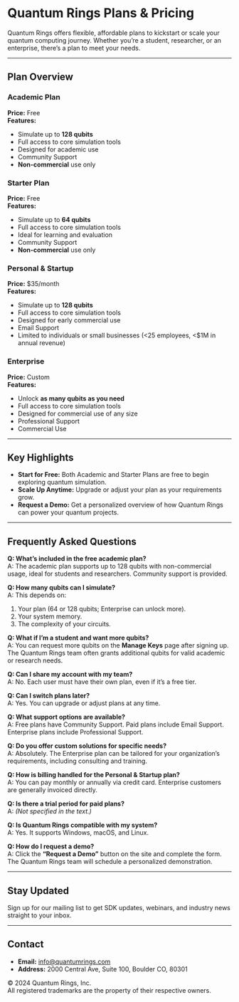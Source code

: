 # Quantum Rings Plans & Pricing

Quantum Rings offers flexible, affordable plans to kickstart or scale your quantum computing journey. Whether you’re a student, researcher, or an enterprise, there’s a plan to meet your needs.

---

## Plan Overview

### Academic Plan 
**Price:** Free  
**Features:**
- Simulate up to **128 qubits**
- Full access to core simulation tools
- Designed for academic use
- Community Support
- **Non-commercial** use only

### Starter Plan
**Price:** Free  
**Features:**
- Simulate up to **64 qubits**
- Full access to core simulation tools
- Ideal for learning and evaluation
- Community Support
- **Non-commercial** use only

### Personal & Startup
**Price:** \$35/month  
**Features:**
- Simulate up to **128 qubits**
- Full access to core simulation tools
- Designed for early commercial use
- Email Support
- Limited to individuals or small businesses (<25 employees, <\$1M in annual revenue)

### Enterprise
**Price:** Custom  
**Features:**
- Unlock **as many qubits as you need**
- Full access to core simulation tools
- Designed for commercial use of any size
- Professional Support
- Commercial Use

---

## Key Highlights

- **Start for Free:** Both Academic and Starter Plans are free to begin exploring quantum simulation.
- **Scale Up Anytime:** Upgrade or adjust your plan as your requirements grow.
- **Request a Demo:** Get a personalized overview of how Quantum Rings can power your quantum projects.

---

## Frequently Asked Questions

**Q: What’s included in the free academic plan?**  
A: The academic plan supports up to 128 qubits with non-commercial usage, ideal for students and researchers. Community support is provided.

**Q: How many qubits can I simulate?**  
A: This depends on:
1. Your plan (64 or 128 qubits; Enterprise can unlock more).  
2. Your system memory.  
3. The complexity of your circuits.

**Q: What if I’m a student and want more qubits?**  
A: You can request more qubits on the **Manage Keys** page after signing up. The Quantum Rings team often grants additional qubits for valid academic or research needs.

**Q: Can I share my account with my team?**  
A: No. Each user must have their own plan, even if it’s a free tier.

**Q: Can I switch plans later?**  
A: Yes. You can upgrade or adjust plans at any time.

**Q: What support options are available?**  
A: Free plans have Community Support. Paid plans include Email Support. Enterprise plans include Professional Support.

**Q: Do you offer custom solutions for specific needs?**  
A: Absolutely. The Enterprise plan can be tailored for your organization’s requirements, including consulting and training.

**Q: How is billing handled for the Personal & Startup plan?**  
A: You can pay monthly or annually via credit card. Enterprise customers are generally invoiced directly.

**Q: Is there a trial period for paid plans?**  
A: *(Not specified in the text.)*

**Q: Is Quantum Rings compatible with my system?**  
A: Yes. It supports Windows, macOS, and Linux.

**Q: How do I request a demo?**  
A: Click the **“Request a Demo”** button on the site and complete the form. The Quantum Rings team will schedule a personalized demonstration.

---

## Stay Updated

Sign up for our mailing list to get SDK updates, webinars, and industry news straight to your inbox.

---

## Contact

- **Email:** info@quantumrings.com  
- **Address:** 2000 Central Ave, Suite 100, Boulder CO, 80301

© 2024 Quantum Rings, Inc.  
All registered trademarks are the property of their respective owners.
